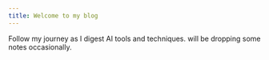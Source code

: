 ```yaml
---
title: Welcome to my blog
---
```


Follow my journey as I digest AI tools and techniques.
will be dropping some notes occasionally.
